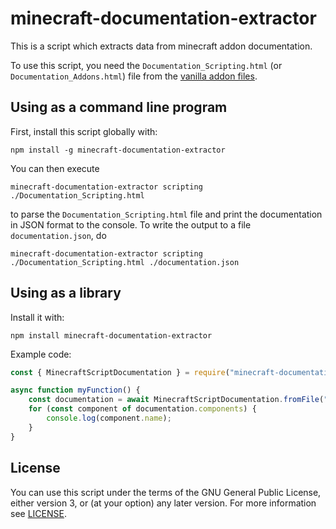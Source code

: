 # minecraft-documentation-extractor
This is a script which extracts data from minecraft addon documentation.

To use this script, you need the `Documentation_Scripting.html` (or `Documentation_Addons.html`) file from the [vanilla addon files](https://aka.ms/MinecraftBetaBehaviors).

## Using as a command line program
First, install this script globally with:
```
npm install -g minecraft-documentation-extractor
```

You can then execute
```
minecraft-documentation-extractor scripting ./Documentation_Scripting.html
```
to parse the `Documentation_Scripting.html` file and print the documentation in JSON format to the console. To write the output to a file `documentation.json`, do
```
minecraft-documentation-extractor scripting ./Documentation_Scripting.html ./documentation.json
```

## Using as a library
Install it with:
```
npm install minecraft-documentation-extractor
```
Example code:
```javascript
const { MinecraftScriptDocumentation } = require("minecraft-documentation-extractor");

async function myFunction() {
    const documentation = await MinecraftScriptDocumentation.fromFile("./Documentation_Scripting.html");
    for (const component of documentation.components) {
        console.log(component.name);
    }
}
```

## License
You can use this script under the terms of the GNU General Public License, either version 3, or (at your option) any later version. For more information see [LICENSE](./LICENSE).